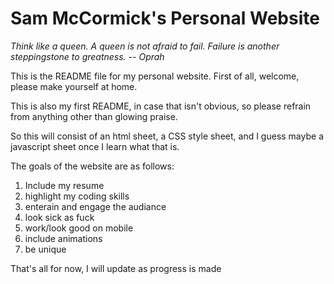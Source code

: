 # Sam McCormick's Personal Website
*Think like a queen. A queen is not afraid to fail. Failure is another steppingstone to greatness. -- Oprah*

This is the README file for my personal website. First of all, welcome, please make yourself at home. 

This is also my first README, in case that isn't obvious, so please refrain from anything other than glowing praise. 

So this will consist of an html sheet, a CSS style sheet, and I guess maybe a javascript sheet once I learn what that is. 

The goals of the website are as follows: 

1. Include my resume
2. highlight my coding skills
3. enterain and engage the audiance
4. look sick as fuck 
5. work/look good on mobile
6. include animations
7. be unique 

That's all for now, I will update as progress is made

